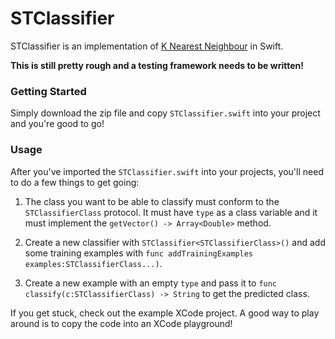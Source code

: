 # STClassifier

STClassifier is an implementation of [K Nearest Neighbour](http://en.wikipedia.org/wiki/K-nearest_neighbors_algorithm) in Swift. 

**This is still pretty rough and a testing framework needs to be written!**

### Getting Started

Simply download the zip file and copy `STClassifier.swift` into your project and you're good to go!

### Usage

After you've imported the `STClassifier.swift` into your projects, you'll need to do a few things to get going:

1. The class you want to be able to classify must conform to the `STClassifierClass` protocol. It must have `type` as a class variable and it must implement the `getVector() -> Array<Double>` method.

2. Create a new classifier with `STClassifier<STClassifierClass>()` and add some training examples with `func addTrainingExamples examples:STClassifierClass...)`.

3. Create a new example with an empty `type` and pass it to `func classify(c:STClassifierClass) -> String` to get the predicted class.

If you get stuck, check out the example XCode project. A good way to play around is to copy the code into an XCode playground!




